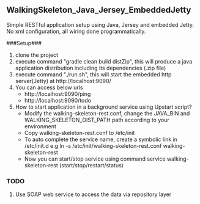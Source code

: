 WalkingSkeleton_Java_Jersey_EmbeddedJetty
-----------------------------------------
Simple RESTful application setup using Java, Jersey and embedded Jetty.
No xml configuration, all wiring done programmatically.

###Setup###
1. clone the project
2. execute command "gradle clean build distZip", this will produce a java application distribution including its dependencies (.zip file)
3. execute command "./run.sh", this will start the embedded http server(Jetty) at http://localhost:9090/
4. You can access below urls
    * http://localhost:9090/ping
    * http://localhost:9090/todo
5. How to start application in a background service using Upstart script?
    * Modify the walking-skeleton-rest.conf, change the JAVA_BIN and WALKING_SKELETON_DIST_PATH path according to your environment
    * Copy walking-skeleton-rest.conf to /etc/init
    * To auto complete the service name, create a symbolic link in /etc/init.d e.g ln -s /etc/init/walking-skeleton-rest.conf walking-skeleton-rest
    * Now you can start/stop service using command  service walking-skeleton-rest (start/stop/restart/status)

### TODO ###
1. Use SOAP web service to access the data via repository layer

